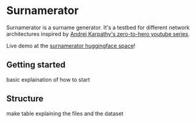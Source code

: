 # Surnamerator

Surnamerator is a surname generator. It's a testbed for different network architectures inspired by [Andrej Karpathy's zero-to-hero youtube series](https://www.youtube.com/playlist?list=PLAqhIrjkxbuWI23v9cThsA9GvCAUhRvKZ). 

Live demo at the [surnamerator huggingface space](https://huggingface.co/spaces/jefsnacker/surnamerator)!

## Getting started
basic explaination of how to start

## Structure 
make table explaining the files and the dataset

